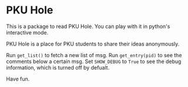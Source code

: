 # PKU Hole

This is a package to read PKU Hole.
You can play with it in python's interactive mode.

PKU Hole is a place for PKU students to share their ideas anonymously.

Run `get_list()` to fetch a new list of msg.
Run `get_entry(pid)` to see the comments below a certain msg.
Set `SHOW_DEBUG` to `True` to see the debug information, which is turned off by defualt.

Have fun.